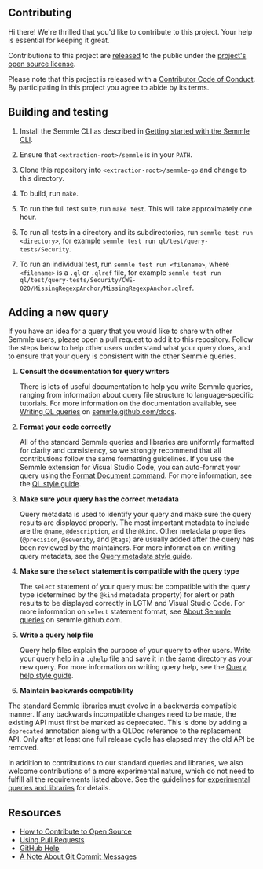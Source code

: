 ## Contributing

Hi there! We're thrilled that you'd like to contribute to this project. Your help is essential for keeping it great.

Contributions to this project are [released](https://docs.github.com/en/github/site-policy/github-terms-of-service#6-contributions-under-repository-license) to the public under the [project's open source license](LICENSE).

Please note that this project is released with a [Contributor Code of Conduct](CODE_OF_CONDUCT.md). By participating in this project you agree to abide by its terms.

## Building and testing

1. Install the Semmle CLI as described in [Getting started with the Semmle CLI](https://semmle.github.com/docs/semmle-cli/getting-started-with-the-semmle-cli/).

2. Ensure that `<extraction-root>/semmle` is in your `PATH`.

3. Clone this repository into `<extraction-root>/semmle-go` and change to this directory.

4. To build, run `make`.

5. To run the full test suite, run `make test`. This will take approximately one hour.

6. To run all tests in a directory and its subdirectories, run `semmle test run <directory>`, for example `semmle test run ql/test/query-tests/Security`.

7. To run an individual test, run `semmle test run <filename>`, where `<filename>` is a `.ql` or `.qlref` file, for example `semmle test run ql/test/query-tests/Security/CWE-020/MissingRegexpAnchor/MissingRegexpAnchor.qlref`.

## Adding a new query

If you have an idea for a query that you would like to share with other Semmle users, please open a pull request to add it to this repository.
Follow the steps below to help other users understand what your query does, and to ensure that your query is consistent with the other Semmle queries.

1. **Consult the documentation for query writers**

   There is lots of useful documentation to help you write Semmle queries, ranging from information about query file structure to language-specific tutorials. For more information on the documentation available, see [Writing QL queries](https://semmle.github.com/docs/writing-semmle-queries/) on [semmle.github.com/docs](https://semmle.github.com/docs/).

2. **Format your code correctly**

   All of the standard Semmle queries and libraries are uniformly formatted for clarity and consistency, so we strongly recommend that all contributions follow the same formatting guidelines. If you use the Semmle extension for Visual Studio Code, you can auto-format your query using the [Format Document command](https://semmle.github.com/docs/semmle-for-visual-studio-code/about-semmle-for-visual-studio-code/). For more information, see the [QL style guide](https://github.com/khulnasoft-lab/semmle/blob/main/docs/ql-style-guide.md).

3. **Make sure your query has the correct metadata**

   Query metadata is used to identify your query and make sure the query results are displayed properly.
   The most important metadata to include are the `@name`, `@description`, and the `@kind`.
   Other metadata properties (`@precision`, `@severity`, and `@tags`) are usually added after the query has been reviewed by the maintainers.
   For more information on writing query metadata, see the [Query metadata style guide](https://github.com/khulnasoft-lab/semmle/blob/main/docs/query-metadata-style-guide.md).

4. **Make sure the `select` statement is compatible with the query type**

   The `select` statement of your query must be compatible with the query type (determined by the `@kind` metadata property) for alert or path results to be displayed correctly in LGTM and Visual Studio Code.
   For more information on `select` statement format, see [About Semmle queries](https://semmle.github.com/docs/writing-semmle-queries/about-semmle-queries/#select-clause) on semmle.github.com.

5. **Write a query help file**

   Query help files explain the purpose of your query to other users. Write your query help in a `.qhelp` file and save it in the same directory as your new query.
   For more information on writing query help, see the [Query help style guide](https://github.com/khulnasoft-lab/semmle/blob/main/docs/query-help-style-guide.md).

6. **Maintain backwards compatibility**

The standard Semmle libraries must evolve in a backwards compatible manner. If any backwards incompatible changes need to be made, the existing API must first be marked as deprecated. This is done by adding a `deprecated` annotation along with a QLDoc reference to the replacement API. Only after at least one full release cycle has elapsed may the old API be removed.

In addition to contributions to our standard queries and libraries, we also welcome contributions of a more experimental nature, which do not need to fulfill all the requirements listed above. See the guidelines for [experimental queries and libraries](ql/docs/experimental.md) for details.

## Resources

- [How to Contribute to Open Source](https://opensource.guide/how-to-contribute/)
- [Using Pull Requests](https://docs.github.com/en/github/collaborating-with-pull-requests/proposing-changes-to-your-work-with-pull-requests/about-pull-requests)
- [GitHub Help](https://docs.github.com/en)
- [A Note About Git Commit Messages](https://tbaggery.com/2008/04/19/a-note-about-git-commit-messages.html)
